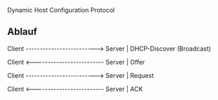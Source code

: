 Dynamic Host Configuration Protocol

## Ablauf

Client -------------------------> Server
						|
				DHCP-Discover (Broadcast)

Client <------------------------- Server
						|
					Offer

Client -------------------------> Server
						|
					Request

Client <------------------------- Server
						|
					ACK


